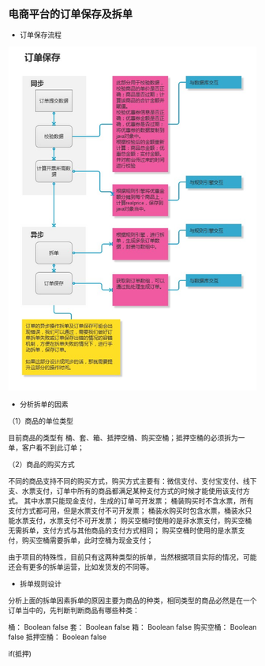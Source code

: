 ## 电商平台的订单保存及拆单

- 订单保存流程

![](/img/project/chaidan.jpg)

- 分析拆单的因素

（1）商品的单位类型

目前商品的类型有 桶、套、箱、抵押空桶、购买空桶；抵押空桶的必须拆为一单，客户看不到此订单；

（2）商品的购买方式

不同的商品支持不同的购买方式，购买方式主要有：微信支付、支付宝支付、线下支、水票支付，订单中所有的商品都满足某种支付方式的时候才能使用该支付方式。
其中水票只能现金支付，生成的订单可开发票；
桶装购买时不含水票，所有支付方式都可用，但是水票支付不可开发票；
桶装水购买时包含水票，桶装水只能水票支付，水票支付不可开发票；
购买空桶时使用的是非水票支付，购买空桶无需拆单，支付方式与其他商品的支付方式相同；
购买空桶时使用的是水票支付，购买空桶需要拆单，此时空桶为现金支付；

由于项目的特殊性，目前只有这两种类型的拆单，当然根据项目实际的情况，可能还会有更多的拆单运营，比如发货发的不同等。

- 拆单规则设计

分析上面的拆单因素拆单的原因主要为商品的种类，相同类型的商品必然是在一个订单当中的，先判断判断商品有哪些种类：

桶： Boolean false
套： Boolean false
箱： Boolean false
购买空桶： Boolean false
抵押空桶： Boolean false

if(抵押)


